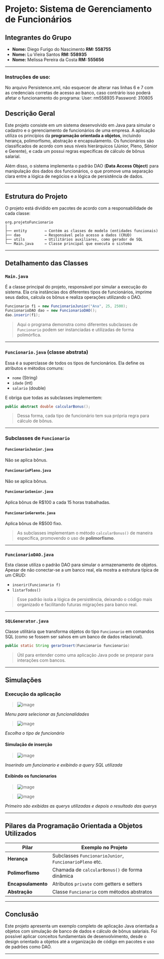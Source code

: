 # Projeto: Sistema de Gerenciamento de Funcionários

## Integrantes do Grupo
- **Nome:** Diego Furigo do Nascimento **RM: 558755**
- **Nome:** Lu Vieira Santos **RM: 558935**
- **Nome:** Melissa Pereira da Costa **RM: 555656**

---
### Instruções de uso:
No arquivo Persistence.xml, não esquecer de alterar nas linhas 6 e 7 com as credenciais corretas de acesso ao banco, caso contrário isso poderá afetar o funcionamento do programa:
User: rm558935
Password: 310805

## Descrição Geral

Este projeto consiste em um sistema desenvolvido em Java para simular o cadastro e o gerenciamento de funcionários de uma empresa. A aplicação utiliza os princípios da **programação orientada a objetos**, incluindo herança, polimorfismo, abstração e encapsulamento. Os funcionários são classificados de acordo com seus níveis hierárquicos (Júnior, Pleno, Sênior e Gerente), e cada um possui regras específicas de cálculo de bônus salarial.

Além disso, o sistema implementa o padrão DAO (**Data Access Object**) para manipulação dos dados dos funcionários, o que promove uma separação clara entre a lógica de negócios e a lógica de persistência de dados.

---

## Estrutura do Projeto

O projeto está dividido em pacotes de acordo com a responsabilidade de cada classe:

```
org.projetoFuncionario
│
├── entity        → Contém as classes de modelo (entidades funcionais)
├── dao           → Responsável pelo acesso a dados (CRUD)
├── utils         → Utilitários auxiliares, como gerador de SQL
└── Main.java     → Classe principal que executa o sistema
```

---

## Detalhamento das Classes

### `Main.java`

É a classe principal do projeto, responsável por simular a execução do sistema. Ela cria instâncias dos diferentes tipos de funcionários, imprime seus dados, calcula os bônus e realiza operações utilizando o DAO.

```java
Funcionario f1 = new FuncionarioJunior("Ana", 25, 2500);
FuncionarioDAO dao = new FuncionarioDAO();
dao.inserir(f1);
```

> Aqui o programa demonstra como diferentes subclasses de `Funcionario` podem ser instanciadas e utilizadas de forma polimórfica.

---

### `Funcionario.java` (classe abstrata)

Essa é a superclasse de todos os tipos de funcionários. Ela define os atributos e métodos comuns:

- `nome` (String)
- `idade` (int)
- `salario` (double)

E obriga que todas as subclasses implementem:

```java
public abstract double calcularBonus();
```

> Dessa forma, cada tipo de funcionário tem sua própria regra para cálculo de bônus.

---

### Subclasses de `Funcionario`

#### `FuncionarioJunior.java`
Não se aplica bônus.

#### `FuncionarioPleno.java`
Não se aplica bônus.

#### `FuncionarioSenior.java`
Aplica bônus de R$100 a cada 15 horas trabalhadas.

#### `FuncionarioGerente.java`
Aplica bônus de R$500 fixo.

> As subclasses implementam o método `calcularBonus()` de maneira específica, promovendo o uso de **polimorfismo**.

---

### `FuncionarioDAO.java`

Esta classe utiliza o padrão DAO para simular o armazenamento de objetos. Apesar de não conectar-se a um banco real, ela mostra a estrutura típica de um CRUD:

- `inserir(Funcionario f)`
- `listarTodos()`

> Esse padrão isola a lógica de persistência, deixando o código mais organizado e facilitando futuras migrações para banco real.

---

### `SQLGenerator.java`

Classe utilitária que transforma objetos do tipo `Funcionario` em comandos SQL (como se fossem ser salvos em um banco de dados relacional).

```java
public static String gerarInsert(Funcionario funcionario)
```

> Útil para entender como uma aplicação Java pode se preparar para interações com bancos.

---

## Simulações

### Execução da aplicação
> ![image](https://github.com/user-attachments/assets/bb1942b6-b350-417f-9403-60194da7a39a)

*Menu para selecionar as funcionalidades*

> ![image](https://github.com/user-attachments/assets/3ad7d5fe-5ae9-450a-bc37-3b553f790838)

*Escolha o tipo de funcionário*

#### Simulação de inserção
> ![image](https://github.com/user-attachments/assets/82613f9d-399c-41c7-9c3c-0c368e69c9b2)

*Inserindo um funcionario e exibindo a query SQL utilizada*

#### Exibindo os funcionarios
> ![image](https://github.com/user-attachments/assets/e6bd1b53-4001-4fea-9420-cd845fa6f62d)

> ![image](https://github.com/user-attachments/assets/4feddef0-8335-497d-8062-33abe9ab9fd9)

*Primeiro são exibidas as querys utilizadas e depois o resultado das querys*

---

## Pilares da Programação Orientada a Objetos Utilizados

| Pilar            | Exemplo no Projeto                                      |
|------------------|---------------------------------------------------------|
| **Herança**       | Subclasses `FuncionarioJunior`, `FuncionarioPleno` etc. |
| **Polimorfismo**  | Chamada de `calcularBonus()` de forma dinâmica          |
| **Encapsulamento**| Atributos `private` com getters e setters               |
| **Abstração**     | Classe `Funcionario` com métodos abstratos              |

---

## Conclusão

Este projeto apresenta um exemplo completo de aplicação Java orientada a objetos com simulação de banco de dados e cálculo de bônus salariais. Foi possível aplicar conceitos fundamentais de desenvolvimento, desde o design orientado a objetos até a organização de código em pacotes e uso de padrões como DAO.

---

